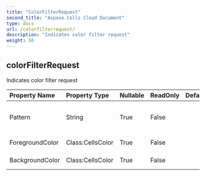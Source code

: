 ```yaml
---
title: "ColorFilterRequest"
second_title: "Aspose.Cells Cloud Document"
type: docs
url: /colorfilterrequest/
description: "Indicates color filter request"
weight: 50
---
```


## **colorFilterRequest**

Indicates color filter request 

| Property Name | Property Type | Nullable |  ReadOnly | DefaultValue | Description | 
| :- | :- | :- |:- |  :- | :- |
| Pattern | String | True |  False |  | Gets or sets the fill pattern type |  
| ForegroundColor | Class:CellsColor | True |  False |  | Foreground color |  
| BackgroundColor | Class:CellsColor | True |  False |  | Background color |  

